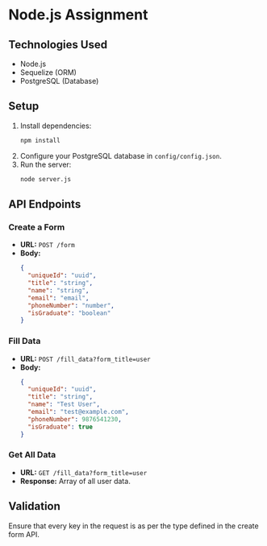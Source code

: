 # Node.js Assignment

## Technologies Used
- Node.js
- Sequelize (ORM)
- PostgreSQL (Database)

## Setup
1. Install dependencies:
    ```bash
    npm install
    ```
2. Configure your PostgreSQL database in `config/config.json`.
3. Run the server:
    ```bash
    node server.js
    ```

## API Endpoints
### Create a Form
- **URL:** `POST /form`
- **Body:**
    ```json
    {
      "uniqueId": "uuid",
      "title": "string",
      "name": "string",
      "email": "email",
      "phoneNumber": "number",
      "isGraduate": "boolean"
    }
    ```

### Fill Data
- **URL:** `POST /fill_data?form_title=user`
- **Body:**
    ```json
    {
      "uniqueId": "uuid",
      "title": "string",
      "name": "Test User",
      "email": "test@example.com",
      "phoneNumber": 9876541230,
      "isGraduate": true
    }
    ```

### Get All Data
- **URL:** `GET /fill_data?form_title=user`
- **Response:** Array of all user data.

## Validation
Ensure that every key in the request is as per the type defined in the create form API.
